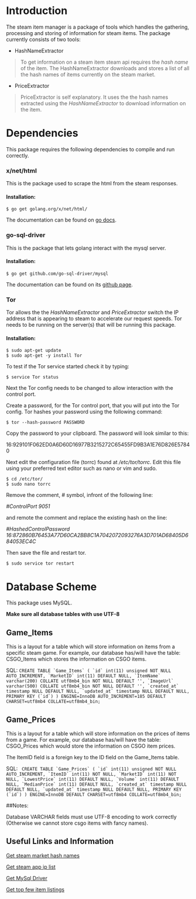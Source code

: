 # Introduction
The steam item manager is a package of tools which handles the gathering, processing and storing of information for steam items. The package currently consists of two tools:

* HashNameExtractor

>To get information on a steam item steam api requires the *hash name* of the item. The HashNameExtractor downloads and stores a list of all the hash names of items currently on the steam market.

* PriceExtractor

>PriceExtractor is self explanatory. It uses the the hash names extracted using the *HashNameExtractor* to download information on the item.

# Dependencies
This package requires the following dependencies to compile and run correctly.

### x/net/html
This is the package used to scrape the html from the steam responses.

#### Installation:
    $ go get golang.org/x/net/html/

The documentation can be found on [go docs](https://godoc.org/golang.org/x/net/html).

### go-sql-driver
This is the package that lets golang interact with the mysql server.

#### Installation:

    $ go get github.com/go-sql-driver/mysql

The documentation can be found on its [github page](https://github.com/go-sql-driver/mysql).

### Tor
Tor allows the the *HashNameExtractor* and *PriceExtractor* switch the IP address that is appearing to steam to accelerate our request speeds. Tor needs to be running on the server(s) that will be running this package.

#### Installation:
    $ sudo apt-get update
    $ sudo apt-get -y install Tor

To test if the Tor service started check it by typing:

    $ service Tor status

Next the Tor config needs to be changed to allow interaction with the control port.

Create a password, for the Tor control port, that you will put into the Tor config. Tor hashes your password using the following command:

    $ tor --hash-password PASSWORD

Copy the password to your clipboard. The password will look similar to this:

16:929101F062ED0A6D60D16977B3215272C65455FD9B3A1E76D826E57840

Next edit the configuration file (torrc) found at */etc/tor/torrc*. Edit this file using your preferred text editor such as nano or vim and sudo.

    $ cd /etc/tor/
    $ sudo nano torrc

Remove the comment, # symbol, infront of the following line:

*#ControlPort 9051*

and remote the comment and replace the existing hash on the line:

*#HashedControlPassword 16:872860B76453A77D60CA2BB8C1A7042072093276A3D701AD68405D684053EC4C*

Then save the file and restart tor.

    $ sudo service tor restart

# Database Scheme
This package uses MySQL.

**Make sure all database tables with use UTF-8**

## Game_Items

This is a layout for a table which will store information on items from a specific steam game. For example, our database has/will have the table: CSGO_Items which stores the information on CSGO items.

SQL: ``
CREATE TABLE `Game_Items` (
  `id` int(11) unsigned NOT NULL AUTO_INCREMENT,
  `MarketID` int(11) DEFAULT NULL,
  `ItemName` varchar(200) COLLATE utf8mb4_bin NOT NULL DEFAULT '',
  `ImageUrl` varchar(500) COLLATE utf8mb4_bin NOT NULL DEFAULT '',
  `created_at` timestamp NULL DEFAULT NULL,
  `updated_at` timestamp NULL DEFAULT NULL,
  PRIMARY KEY (`id`)
) ENGINE=InnoDB AUTO_INCREMENT=185 DEFAULT CHARSET=utf8mb4 COLLATE=utf8mb4_bin;
``

## Game_Prices

This is a layout for a table which will store information on the prices of items from a game. For example, our database has/will have the table: CSGO_Prices which would store the information on CSGO item prices.

The ItemID field is a foreign key to the ID field on the Game_Items table.

SQL: ``
CREATE TABLE `Game_Prices` (
  `id` int(11) unsigned NOT NULL AUTO_INCREMENT,
  `ItemID` int(11) NOT NULL,
  `MarketID` int(11) NOT NULL,
  `LowestPrice` int(11) DEFAULT NULL,
  `Volume` int(11) DEFAULT NULL,
  `MedianPrice` int(11) DEFAULT NULL,
  `created_at` timestamp NULL DEFAULT NULL,
  `updated_at` timestamp NULL DEFAULT NULL,
  PRIMARY KEY (`id`)
) ENGINE=InnoDB DEFAULT CHARSET=utf8mb4 COLLATE=utf8mb4_bin;``


##Notes:

Database VARCHAR fields must use UTF-8 encoding to work correctly (Otherwise we cannot store csgo items with fancy names).

## Useful Links and Information

[Get steam market hash names](https://www.reddit.com/r/SteamBot/comments/2v05by/identifying_every_item_on_the_market/)

[Get steam app ip list](http://api.steampowered.com/ISteamApps/GetAppList/v0001)

[Get MySql Driver](https://github.com/go-sql-driver/mysql)

[Get top few item listings](https://stackoverflow.com/questions/26513891/get-steam-item-prices)
